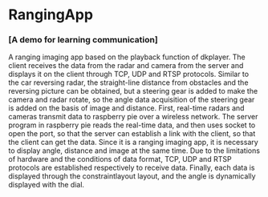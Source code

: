# RangingApp
### [A demo for learning communication]
A ranging imaging app based on the playback function of dkplayer. The client receives the data from the radar and camera from the server and displays it on the client through TCP, UDP and RTSP protocols.
Similar to the car reversing radar, the straight-line distance from obstacles and the reversing picture can be obtained, but a steering gear is added to make the camera and radar rotate, so the angle data acquisition of the steering gear is added on the basis of image and distance. First, real-time radars and cameras transmit data to raspberry pie over a wireless network. The server program in raspberry pie reads the real-time data, and then uses socket to open the port, so that the server can establish a link with the client, so that the client can get the data. Since it is a ranging imaging app, it is necessary to display angle, distance and image at the same time. Due to the limitations of hardware and the conditions of data format, TCP, UDP and RTSP protocols are established respectively to receive data. Finally, each data is displayed through the constraintlayout layout, and the angle is dynamically displayed with the dial.
